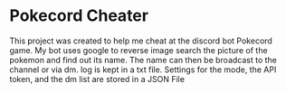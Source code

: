 # Pokecord Cheater
This project was created to help me cheat at the discord bot Pokecord game.
My bot uses google to reverse image search the picture of the pokemon and find out its name.
The name can then be broadcast to the channel or via dm.
log is kept in a txt file.
Settings for the mode, the API token, and the dm list are stored in a JSON File
